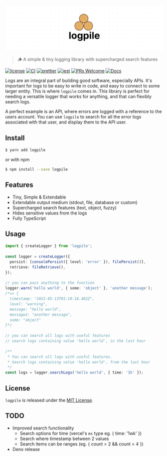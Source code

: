 <p align="center">
<img src="docs/logpile-logo.png" />
</p>

> 🪵 A simple & tiny logging library with supercharged search features

[![license](https://img.shields.io/badge/license-MIT-blue.svg)](https://github.com/skoshx/logpile/blob/main/LICENSE.md)
[![CI](https://github.com/skoshx/hidden-secrets/actions/workflows/ci.yml/badge.svg)](https://github.com/skoshx/logpile/actions/workflows/ci.yml)
[![prettier](https://img.shields.io/badge/code_style-prettier-ff69b4.svg)](https://github.com/prettier/prettier)
[![jest](https://jestjs.io/img/jest-badge.svg)](https://github.com/facebook/jest)
[![PRs Welcome](https://img.shields.io/badge/PRs-welcome-brightgreen.svg)](https://github.com/skoshx/logpile/blob/main/README.md)
[![Docs](https://paka.dev/badges/v0/cute.svg)](https://paka.dev/npm/logpile)

Logs are an integral part of building good software, especially APIs. It's important for logs to be easy to write in code, and easy to connect to some larger entity. This is where `logpile` comes in. This library is perfect for needing a versatile logger that works for anything, and that can flexibly search logs.

A perfect example is an API, where errors are logged with a reference to the users account. You can use `logpile` to search for all the error logs associated with that user, and display them to the API user.

## Install

```bash
$ yarn add logpile
```

or with npm

```bash
$ npm install --save logpile
```

## Features

- Tiny, Simple & Extendable
- Extendable output medium (stdout, file, database or custom)
- Supercharged search features (text, object, fuzzy)
- Hides sensitive values from the logs
- Fully TypeScript

## Usage

```typescript
import { createLogger } from 'logpile';

const logger = createLogger({
  persist: [consolePersist({ level: 'error' }), filePersist()],
  retrieve: fileRetrieve(),
});

// you can pass anything to the function
logger.warn('hello world', { some: 'object' }, 'another message');
/*=> {
  timestamp: "2022-05-13T01:19:18.402Z",
  level: "warning",
  message: "hello world",
  message2: "another message",
  some: "object"
}*/

// you can search all logs with useful features
// search logs containing value 'hello world', in the last hour

/**
 * You can search all logs with useful features.
 * Search logs containing value 'hello world', from the last hour
 */
const logs = logger.searchLogs('hello world', { time: '1h' });
```

## License

`logpile` is released under the [MIT License](https://opensource.org/licenses/MIT).

## TODO

- Improved search functionality
  - Search options for time (vercel's `ms` type eg. { time: '1wk' })
  - Search where timestamp between 2 values
  - Search items can be ranges (eg. { count > 2 && count < 4 })
- Deno release

